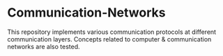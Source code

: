 # Communication-Networks
This repository implements various communication protocols at different communication layers. Concepts related to computer &amp; communication networks are also tested.
